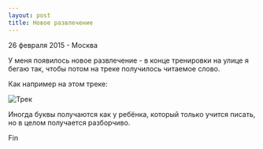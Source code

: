 ```yaml
---
layout: post
title: Новое развлечение
---
```


<p class="meta">26 февраля 2015 - Москва</p>

У меня появилось новое развлечение - в конце тренировки на улице
я бегаю так, чтобы потом на треке получилось читаемое слово.

Как например на этом треке:

<img src="http://blog.bronevichok.ru/images/running-track.png" alt="Трек">

Иногда буквы получаются как у ребёнка, который только учится писать,
но в целом получается разборчиво.

Fin
